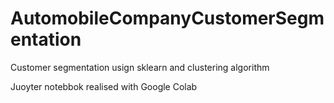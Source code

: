 # AutomobileCompanyCustomerSegmentation

Customer segmentation usign sklearn and clustering algorithm

Juoyter notebbok realised with Google Colab

